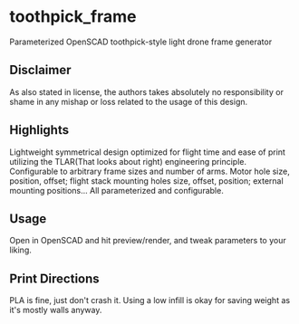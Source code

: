 # toothpick_frame
Parameterized OpenSCAD toothpick-style light drone frame generator 

## Disclaimer
As also stated in license, the authors takes absolutely no responsibility or shame in any mishap or loss related to the usage of this design.

## Highlights
Lightweight symmetrical design optimized for flight time and ease of print utilizing the TLAR(That looks about right) engineering principle.
Configurable to arbitrary frame sizes and number of arms.
Motor hole size, position, offset; flight stack mounting holes size, offset, position; external mounting positions... All parameterized and configurable.

## Usage

Open in OpenSCAD and hit preview/render, and tweak parameters to your liking.

## Print Directions
PLA is fine, just don't crash it.
Using a low infill is okay for saving weight as it's mostly walls anyway.
